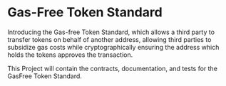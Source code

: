# Gas-Free Token Standard
Introducing the Gas-free Token Standard, which allows a third party to transfer tokens on behalf of another address, allowing third parties to subsidize gas costs while cryptographically ensuring the address which holds the tokens approves the transaction.

This Project will contain the contracts, documentation, and tests for the GasFree Token Standard.
